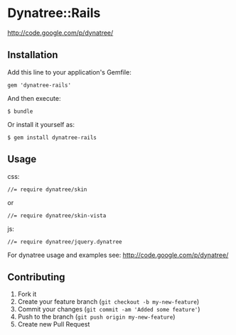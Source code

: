 # Dynatree::Rails

http://code.google.com/p/dynatree/

## Installation

Add this line to your application's Gemfile:

    gem 'dynatree-rails'

And then execute:

    $ bundle

Or install it yourself as:

    $ gem install dynatree-rails

## Usage

css:

    //= require dynatree/skin

or

    //= require dynatree/skin-vista
    
js:

    //= require dynatree/jquery.dynatree

For dynatree usage and examples see: http://code.google.com/p/dynatree/
    
## Contributing

1. Fork it
2. Create your feature branch (`git checkout -b my-new-feature`)
3. Commit your changes (`git commit -am 'Added some feature'`)
4. Push to the branch (`git push origin my-new-feature`)
5. Create new Pull Request
